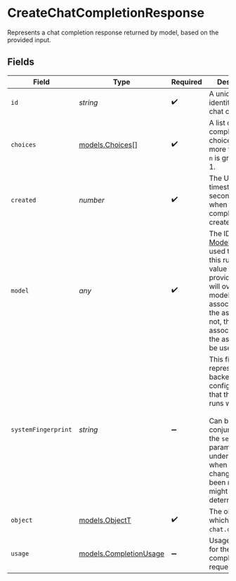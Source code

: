 # CreateChatCompletionResponse

Represents a chat completion response returned by model, based on the provided input.


## Fields

| Field                                                                                                                                                                                                                                  | Type                                                                                                                                                                                                                                   | Required                                                                                                                                                                                                                               | Description                                                                                                                                                                                                                            | Example                                                                                                                                                                                                                                |
| -------------------------------------------------------------------------------------------------------------------------------------------------------------------------------------------------------------------------------------- | -------------------------------------------------------------------------------------------------------------------------------------------------------------------------------------------------------------------------------------- | -------------------------------------------------------------------------------------------------------------------------------------------------------------------------------------------------------------------------------------- | -------------------------------------------------------------------------------------------------------------------------------------------------------------------------------------------------------------------------------------- | -------------------------------------------------------------------------------------------------------------------------------------------------------------------------------------------------------------------------------------- |
| `id`                                                                                                                                                                                                                                   | *string*                                                                                                                                                                                                                               | :heavy_check_mark:                                                                                                                                                                                                                     | A unique identifier for the chat completion.                                                                                                                                                                                           |                                                                                                                                                                                                                                        |
| `choices`                                                                                                                                                                                                                              | [models.Choices](../models/choices.md)[]                                                                                                                                                                                               | :heavy_check_mark:                                                                                                                                                                                                                     | A list of chat completion choices. Can be more than one if `n` is greater than 1.                                                                                                                                                      |                                                                                                                                                                                                                                        |
| `created`                                                                                                                                                                                                                              | *number*                                                                                                                                                                                                                               | :heavy_check_mark:                                                                                                                                                                                                                     | The Unix timestamp (in seconds) of when the chat completion was created.                                                                                                                                                               |                                                                                                                                                                                                                                        |
| `model`                                                                                                                                                                                                                                | *any*                                                                                                                                                                                                                                  | :heavy_check_mark:                                                                                                                                                                                                                     | The ID of the [Model](/docs/api-reference/models) to be used to execute this run. If a value is provided here, it will override the model associated with the assistant. If not, the model associated with the assistant will be used. | gpt-4-turbo                                                                                                                                                                                                                            |
| `systemFingerprint`                                                                                                                                                                                                                    | *string*                                                                                                                                                                                                                               | :heavy_minus_sign:                                                                                                                                                                                                                     | This fingerprint represents the backend configuration that the model runs with.<br/><br/>Can be used in conjunction with the `seed` request parameter to understand when backend changes have been made that might impact determinism.<br/> |                                                                                                                                                                                                                                        |
| `object`                                                                                                                                                                                                                               | [models.ObjectT](../models/objectt.md)                                                                                                                                                                                                 | :heavy_check_mark:                                                                                                                                                                                                                     | The object type, which is always `chat.completion`.                                                                                                                                                                                    |                                                                                                                                                                                                                                        |
| `usage`                                                                                                                                                                                                                                | [models.CompletionUsage](../models/completionusage.md)                                                                                                                                                                                 | :heavy_minus_sign:                                                                                                                                                                                                                     | Usage statistics for the completion request.                                                                                                                                                                                           |                                                                                                                                                                                                                                        |